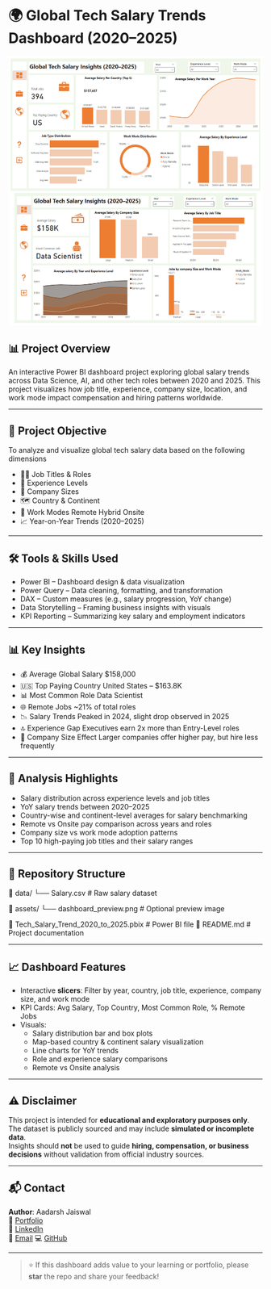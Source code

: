 # 🌍 Global Tech Salary Trends Dashboard (2020–2025)

![Power BI Dashboard](https://github.com/aadarshjaiswalvns/Global-Tech-Salary-Trends-Dashboard/blob/main/dashboard_preview.jpg) 

## 📊 Project Overview

An interactive Power BI dashboard project exploring global salary trends across Data Science, AI, and other tech roles between 2020 and 2025. This project visualizes how job title, experience, company size, location, and work mode impact compensation and hiring patterns worldwide.

---

## 📌 Project Objective

To analyze and visualize global tech salary data based on the following dimensions

- 🧑‍💻 Job Titles & Roles
- 🧠 Experience Levels
- 🏢 Company Sizes
- 🗺️ Country & Continent
- 🏡 Work Modes Remote  Hybrid  Onsite
- 📈 Year-on-Year Trends (2020–2025)

---

## 🛠️ Tools & Skills Used

- Power BI – Dashboard design & data visualization  
- Power Query – Data cleaning, formatting, and transformation  
- DAX – Custom measures (e.g., salary progression, YoY change)  
- Data Storytelling – Framing business insights with visuals  
- KPI Reporting – Summarizing key salary and employment indicators  

---

## 📊 Key Insights

- 💰 Average Global Salary $158,000  
- 🇺🇸 Top Paying Country United States – $163.8K  
- 📊 Most Common Role Data Scientist  
- 🌐 Remote Jobs ~21% of total roles  
- 📉 Salary Trends Peaked in 2024, slight drop observed in 2025  
- 🔝 Experience Gap Executives earn 2x more than Entry-Level roles  
- 🏢 Company Size Effect Larger companies offer higher pay, but hire less frequently

---

## 🧪 Analysis Highlights

- Salary distribution across experience levels and job titles  
- YoY salary trends between 2020–2025  
- Country-wise and continent-level averages for salary benchmarking  
- Remote vs Onsite pay comparison across years and roles  
- Company size vs work mode adoption patterns  
- Top 10 high-paying job titles and their salary ranges  

---

## 📂 Repository Structure

📁 data/
└── Salary.csv # Raw salary dataset

📁 assets/
└── dashboard_preview.png # Optional preview image

📄 Tech_Salary_Trend_2020_to_2025.pbix # Power BI file
📄 README.md # Project documentation


---

## 📈 Dashboard Features

- Interactive **slicers**: Filter by year, country, job title, experience, company size, and work mode  
- KPI Cards: Avg Salary, Top Country, Most Common Role, % Remote Jobs  
- Visuals:
  - Salary distribution bar and box plots  
  - Map-based country & continent salary visualization  
  - Line charts for YoY trends  
  - Role and experience salary comparisons  
  - Remote vs Onsite analysis

---

## ⚠️ Disclaimer

This project is intended for **educational and exploratory purposes only**.  
The dataset is publicly sourced and may include **simulated or incomplete data**.  
Insights should **not** be used to guide **hiring, compensation, or business decisions** without validation from official industry sources.

---

## 📬 Contact

**Author**: Aadarsh Jaiswal  
🔗 [Portfolio](https://aadarshjaiswalvns.github.io/Data-Analytics-Portfolio)  
💼 [LinkedIn](https://linkedin.com/in/aadarsh-jaiswal)  
📧 [Email](mailto:aadarshjaiswal.vns@gmail.com)
💻 [GitHub](https://github.com/aadarshjaiswalvns)

---

> ⭐ If this dashboard adds value to your learning or portfolio, please **star** the repo and share your feedback!
